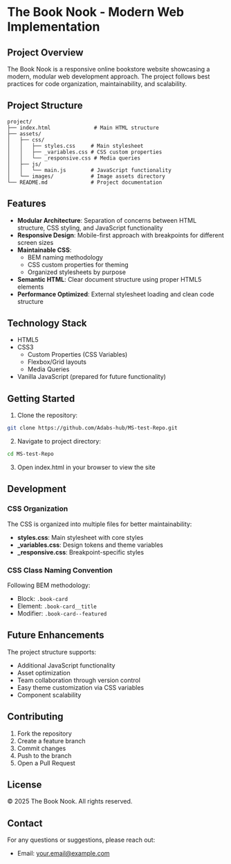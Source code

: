 
# The Book Nook - Modern Web Implementation

## Project Overview

The Book Nook is a responsive online bookstore website showcasing a modern, modular web development approach. The project follows best practices for code organization, maintainability, and scalability.

## Project Structure

```
project/
├── index.html              # Main HTML structure
├── assets/
│   ├── css/
│   │   ├── styles.css     # Main stylesheet
│   │   ├── _variables.css # CSS custom properties
│   │   └── _responsive.css # Media queries
│   ├── js/
│   │   └── main.js        # JavaScript functionality
│   └── images/            # Image assets directory
└── README.md              # Project documentation
```

## Features

- **Modular Architecture**: Separation of concerns between HTML structure, CSS styling, and JavaScript functionality
- **Responsive Design**: Mobile-first approach with breakpoints for different screen sizes
- **Maintainable CSS**: 
  - BEM naming methodology
  - CSS custom properties for theming
  - Organized stylesheets by purpose
- **Semantic HTML**: Clear document structure using proper HTML5 elements
- **Performance Optimized**: External stylesheet loading and clean code structure

## Technology Stack

- HTML5
- CSS3
  - Custom Properties (CSS Variables)
  - Flexbox/Grid layouts
  - Media Queries
- Vanilla JavaScript (prepared for future functionality)

## Getting Started

1. Clone the repository:
```bash
git clone https://github.com/Adabs-hub/MS-test-Repo.git
```

2. Navigate to project directory:
```bash
cd MS-test-Repo
```

3. Open index.html in your browser to view the site

## Development

### CSS Organization

The CSS is organized into multiple files for better maintainability:

- **styles.css**: Main stylesheet with core styles
- **_variables.css**: Design tokens and theme variables
- **_responsive.css**: Breakpoint-specific styles

### CSS Class Naming Convention

Following BEM methodology:
- Block: `.book-card`
- Element: `.book-card__title`
- Modifier: `.book-card--featured`

## Future Enhancements

The project structure supports:
- Additional JavaScript functionality
- Asset optimization
- Team collaboration through version control
- Easy theme customization via CSS variables
- Component scalability

## Contributing

1. Fork the repository
2. Create a feature branch
3. Commit changes
4. Push to the branch
5. Open a Pull Request

## License

© 2025 The Book Nook. All rights reserved.

## Contact

For any questions or suggestions, please reach out:
- Email: your.email@example.com
